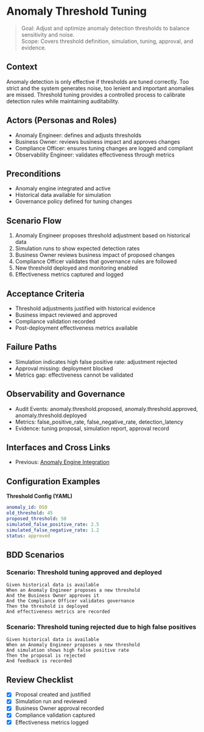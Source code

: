 # Anomaly Threshold Tuning

> Goal: Adjust and optimize anomaly detection thresholds to balance sensitivity and noise.  
> Scope: Covers threshold definition, simulation, tuning, approval, and evidence.

## Context
Anomaly detection is only effective if thresholds are tuned correctly. Too strict and the system generates noise, too lenient and important anomalies are missed. Threshold tuning provides a controlled process to calibrate detection rules while maintaining auditability.

## Actors (Personas and Roles)
- Anomaly Engineer: defines and adjusts thresholds
- Business Owner: reviews business impact and approves changes
- Compliance Officer: ensures tuning changes are logged and compliant
- Observability Engineer: validates effectiveness through metrics

## Preconditions
- Anomaly engine integrated and active
- Historical data available for simulation
- Governance policy defined for tuning changes

## Scenario Flow
1. Anomaly Engineer proposes threshold adjustment based on historical data
2. Simulation runs to show expected detection rates
3. Business Owner reviews business impact of proposed changes
4. Compliance Officer validates that governance rules are followed
5. New threshold deployed and monitoring enabled
6. Effectiveness metrics captured and logged

## Acceptance Criteria
- Threshold adjustments justified with historical evidence
- Business impact reviewed and approved
- Compliance validation recorded
- Post-deployment effectiveness metrics available

## Failure Paths
- Simulation indicates high false positive rate: adjustment rejected
- Approval missing: deployment blocked
- Metrics gap: effectiveness cannot be validated

## Observability and Governance
- Audit Events: anomaly.threshold.proposed, anomaly.threshold.approved, anomaly.threshold.deployed
- Metrics: false_positive_rate, false_negative_rate, detection_latency
- Evidence: tuning proposal, simulation report, approval record

## Interfaces and Cross Links
- Previous: [Anomaly Engine Integration](16-anomaly-engine.md)

## Configuration Examples

**Threshold Config (YAML)**
```yaml
anomaly_id: DSO
old_threshold: 45
proposed_threshold: 50
simulated_false_positive_rate: 2.5
simulated_false_negative_rate: 1.2
status: approved
```

## BDD Scenarios

### Scenario: Threshold tuning approved and deployed
```gherkin
Given historical data is available
When an Anomaly Engineer proposes a new threshold
And the Business Owner approves it
And the Compliance Officer validates governance
Then the threshold is deployed
And effectiveness metrics are recorded
```

### Scenario: Threshold tuning rejected due to high false positives
```gherkin
Given historical data is available
When an Anomaly Engineer proposes a new threshold
And simulation shows high false positive rate
Then the proposal is rejected
And feedback is recorded
```

## Review Checklist
- [x] Proposal created and justified
- [x] Simulation run and reviewed
- [x] Business Owner approval recorded
- [x] Compliance validation captured
- [x] Effectiveness metrics logged
